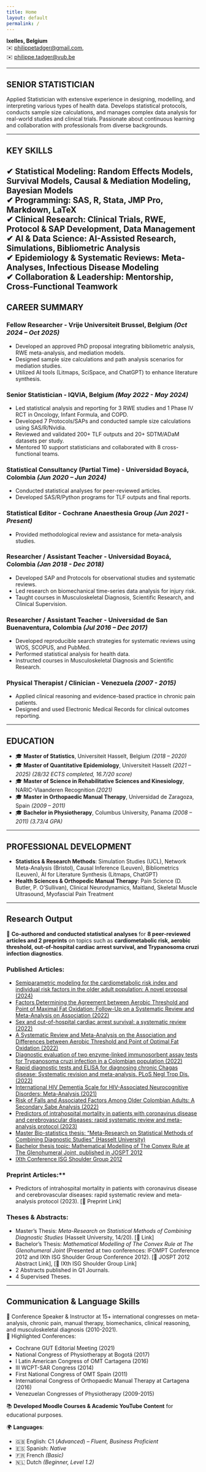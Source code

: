 ```yaml
---
title: Home
layout: default
permalink: /
---
```

 
**Ixelles, Belgium**  
✉️ <a href="&#109;&#97;&#105;&#108;&#116;&#111;&#58;&#112;&#104;&#105;&#108;&#105;&#112;&#112;&#101;&#116;&#97;&#100;&#103;&#101;&#114;&#64;&#103;&#109;&#97;&#105;&#108;&#46;&#99;&#111;&#109;">philippetadger@gmail.com</a>,  
✉️ <a href="&#109;&#97;&#105;&#108;&#116;&#111;&#58;&#112;&#104;&#105;&#108;&#105;&#112;&#112;&#101;&#46;&#116;&#97;&#100;&#103;&#101;&#114;&#64;&#118;&#117;&#98;&#46;&#98;&#101;">philippe.tadger@vub.be</a>

---

## **SENIOR STATISTICIAN**
Applied Statistician with extensive experience in designing, modelling, and interpreting various types of health data. Develops statistical protocols, conducts sample size calculations, and manages complex data analysis for real-world studies and clinical trials. Passionate about continuous learning and collaboration with professionals from diverse backgrounds.

---

## **KEY SKILLS**
✔ **Statistical Modeling**: Random Effects Models, Survival Models, Causal & Mediation Modeling, Bayesian Models  
✔ **Programming**: SAS, R, Stata, JMP Pro, Markdown, LaTeX  
✔ **Clinical Research**: Clinical Trials, RWE, Protocol & SAP Development, Data Management  
✔ **AI & Data Science**: AI-Assisted Research, Simulations, Bibliometric Analysis  
✔ **Epidemiology & Systematic Reviews**: Meta-Analyses, Infectious Disease Modeling  
✔ **Collaboration & Leadership**: Mentorship, Cross-Functional Teamwork  
---

## **CAREER SUMMARY**

### **Fellow Researcher** - Vrije Universiteit Brussel, Belgium *(Oct 2024 – Oct 2025)*
- Developed an approved PhD proposal integrating bibliometric analysis, RWE meta-analysis, and mediation models.
- Designed sample size calculations and path analysis scenarios for mediation studies.
- Utilized AI tools (Litmaps, SciSpace, and ChatGPT) to enhance literature synthesis.

### **Senior Statistician** - IQVIA, Belgium *(May 2022 - May 2024)*
- Led statistical analysis and reporting for 3 RWE studies and 1 Phase IV RCT in Oncology, Infant Formula, and COPD.
- Developed 7 Protocols/SAPs and conducted sample size calculations using SAS/R/Nvidia.
- Reviewed and validated 200+ TLF outputs and 20+ SDTM/ADaM datasets per study.
- Mentored 10 support statisticians and collaborated with 8 cross-functional teams.

### **Statistical Consultancy (Partial Time)** - Universidad Boyacá, Colombia *(Jun 2020 – Jun 2024)*
- Conducted statistical analyses for peer-reviewed articles.
- Developed SAS/R/Python programs for TLF outputs and final reports.

### **Statistical Editor** - Cochrane Anaesthesia Group *(Jun 2021 - Present)*
- Provided methodological review and assistance for meta-analysis studies.

### **Researcher / Assistant Teacher** - Universidad Boyacá, Colombia *(Jan 2018 - Dec 2018)*
- Developed SAP and Protocols for observational studies and systematic reviews.
- Led research on biomechanical time-series data analysis for injury risk.
- Taught courses in Musculoskeletal Diagnosis, Scientific Research, and Clinical Supervision.

### **Researcher / Assistant Teacher** - Universidad de San Buenaventura, Colombia *(Jul 2016 – Dec 2017)*
- Developed reproducible search strategies for systematic reviews using WOS, SCOPUS, and PubMed.
- Performed statistical analysis for health data.
- Instructed courses in Musculoskeletal Diagnosis and Scientific Research.

### **Physical Therapist / Clinician** - Venezuela *(2007 - 2015)*
- Applied clinical reasoning and evidence-based practice in chronic pain patients.
- Designed and used Electronic Medical Records for clinical outcomes reporting.

---

## **EDUCATION**
- 🎓 **Master of Statistics**, Universiteit Hasselt, Belgium *(2018 – 2020)*
- 🎓 **Master of Quantitative Epidemiology**, Universiteit Hasselt *(2021 – 2025)* *(28/32 ECTS completed, 16.7/20 score)*
- 🎓 **Master of Science in Rehabilitative Sciences and Kinesiology**, NARIC-Vlaanderen Recognition *(2021)*
- 🎓 **Master in Orthopaedic Manual Therapy**, Universidad de Zaragoza, Spain *(2009 – 2011)*
- 🎓 **Bachelor in Physiotherapy**, Columbus University, Panama *(2008 – 2011)* *(3.73/4 GPA)*

---

## **PROFESSIONAL DEVELOPMENT**
- **Statistics & Research Methods**: Simulation Studies (UCL), Network Meta-Analysis (Bristol), Causal Inference (Leuven), Bibliometrics (Leuven), AI for Literature Synthesis (Litmaps, ChatGPT)
- **Health Sciences & Orthopedic Manual Therapy**: Pain Science (D. Butler, P. O’Sullivan), Clinical Neurodynamics, Maitland, Skeletal Muscle Ultrasound, Myofascial Pain Treatment

---

## **Research Output**

📄 **Co-authored and conducted statistical analyses** for **8 peer-reviewed articles and 2 preprints** on topics such as **cardiometabolic risk, aerobic threshold, out-of-hospital cardiac arrest survival, and Trypanosoma cruzi infection diagnostics**.  

### **Published Articles:**
- [Semiparametric modeling for the cardiometabolic risk index and individual risk factors in the older adult population: A novel proposal (2024)](https://pmc.ncbi.nlm.nih.gov/articles/PMC11025852/)
- [Factors Determining the Agreement between Aerobic Threshold and Point of Maximal Fat Oxidation: Follow-Up on a Systematic Review and Meta-Analysis on Association (2022)](https://www.ncbi.nlm.nih.gov/pmc/articles/PMC9819531/)
- [Sex and out-of-hospital cardiac arrest survival: a systematic review (2022)](https://www.ncbi.nlm.nih.gov/pmc/articles/PMC9763524/)
- [A Systematic Review and Meta-Analysis on the Association and Differences between Aerobic Threshold and Point of Optimal Fat Oxidation (2022)](https://www.mdpi.com/1660-4601/19/11/6479)
- [Diagnostic evaluation of two enzyme-linked immunosorbent assay tests for Trypanosoma cruzi infection in a Colombian population (2022)](https://www.revistainfectio.org/P_OJS/index.php/infectio/article/view/1082)
- [Rapid diagnostic tests and ELISA for diagnosing chronic Chagas disease: Systematic revision and meta-analysis. PLoS Negl Trop Dis. (2022)](https://journals.plos.org/plosntds/article?id=10.1371/journal.pntd.0010860)
- [International HIV Dementia Scale for HIV-Associated Neurocognitive Disorders: Meta-Analysis (2021)](https://www.mdpi.com/2075-4418/11/6/1124)
- [Risk of Falls and Associated Factors Among Older Colombian Adults: A Secondary Sabe Analysis (2022)](https://assets.researchsquare.com/files/rs-1858982/v1/f9451123-5cb9-4a66-ab54-7bb8750a7e9a.pdf?c=1662625771)
- [Predictors of intrahospital mortality in patients with coronavirus disease and cerebrovascular diseases: rapid systematic review and meta-analysis protocol (2023)](https://archivosdeneurociencias.org/index.php/ADN/article/view/441)
- [Master Bio-statistics thesis: “Meta-Research on Statistical Methods of Combining Diagnostic Studies” (Hasselt University)](http://hdl.handle.net/1942/32304)
- [Bachelor thesis topic: Mathematical Modelling of The Convex Rule at The Glenohumeral Joint, published in JOSPT 2012](https://doi.org/10.2519/jospt.2012.0302)
- [IXth Conference ISG Shoulder Group 2012](http://citeseerx.ist.psu.edu/viewdoc/download?doi=10.1.1.690.6662&rep=rep1&type=pdf)


### Preprint Articles:**
- Predictors of intrahospital mortality in patients with coronavirus disease and cerebrovascular diseases: rapid systematic review and meta-analysis protocol (2023). [🔗 Preprint Link]  

### **Theses & Abstracts:**  
- Master’s Thesis: *Meta-Research on Statistical Methods of Combining Diagnostic Studies* (Hasselt University, 14/20). [🔗 Link] 
- Bachelor’s Thesis: *Mathematical Modelling of The Convex Rule at The Glenohumeral Joint* (Presented at two conferences: IFOMPT Conference 2012 and IXth ISG Shoulder Group Conference 2012). [🔗 JOSPT 2012 Abstract Link], [🔗 IXth ISG Shoulder Group Link]  
- 2 Abstracts published in Q1 Journals.  
- 4 Supervised Theses.  

---

## **Communication & Language Skills**

🎤 Conference Speaker & Instructor at 15+ international congresses on meta-analysis, chronic pain, manual therapy, biomechanics, clinical reasoning, and musculoskeletal diagnosis (2010-2021).  
🔹 Highlighted Conferences:  
- Cochrane GUT Editorial Meeting (2021)  
- National Congress of Physiotherapy at Bogotá (2017)  
- I Latin American Congress of OMT Cartagena (2016)  
- III WCPT-SAR Congress (2014)  
- First National Congress of OMT Spain (2011)  
- International Congress of Orthopaedic Manual Therapy at Cartagena (2016)  
- Venezuelan Congresses of Physiotherapy (2009-2015)  

📚 **Developed Moodle Courses & Academic YouTube Content** for educational purposes.  


🌍 **Languages**: 
- 🇬🇧 English: C1 (*Advanced*) – *Fluent, Business Proficient*
- 🇪🇸 Spanish: *Native*
- 🇫🇷 French *(Basic)*
- 🇳🇱 Dutch *(Beginner, Level 1.2)*
